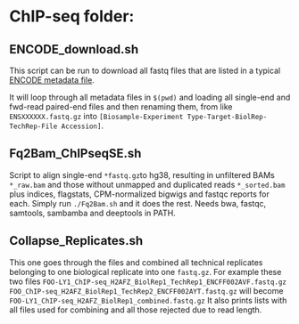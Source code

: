 # ChIP-seq folder:

## ENCODE_download.sh
This script can be run to download all fastq files that are listed in a typical [ENCODE metadata file](https://www.encodeproject.org/metadata/type=Experiment&assay_term_name=ChIP-seq&replicates.library.biosample.donor.organism.scientific_name=Homo+sapiens&biosample_term_name=Karpas-422/metadata.tsv).

It will loop through all metadata files in `$(pwd)` and loading all single-end and fwd-read paired-end files and then renaming them,
from like `ENSXXXXXX.fastq.gz` into `[Biosample-Experiment Type-Target-BiolRep-TechRep-File Accession]`.

## Fq2Bam_ChIPseqSE.sh
Script to align single-end `*fastq.gz`to hg38, resulting in unfiltered BAMs `*_raw.bam` and those without unmapped and duplicated reads `*_sorted.bam` plus indices, flagstats, CPM-normalized bigwigs and fastqc reports for each. Simply run `./Fq2Bam.sh` and it does the rest. Needs bwa, fastqc, samtools, sambamba and deeptools in PATH.

## Collapse_Replicates.sh
This one goes through the files and combined all technical replicates belonging to one biological replicate into one `fastq.gz`.
For example these two files 
`FOO-LY1_ChIP-seq_H2AFZ_BiolRep1_TechRep1_ENCFF002AVF.fastq.gz
FOO_ChIP-seq_H2AFZ_BiolRep1_TechRep2_ENCFF002AYT.fastq.gz`
will become `FOO-LY1_ChIP-seq_H2AFZ_BiolRep1_combined.fastq.gz`
It also prints lists with all files used for combining and all those rejected due to read length.
